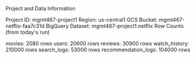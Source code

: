 Project and Data Information

Project ID: mgmt467-project1
Region: us-central1
GCS Bucket: mgmt467-netflix-faa7c31d
BigQuery Dataset: mgmt467-project1.netflix
Row Counts (from today's run)

movies: 2080 rows
users: 20600 rows
reviews: 30900 rows
watch_history: 210000 rows
search_logs: 53000 rows
recommendation_logs: 104000 rows
